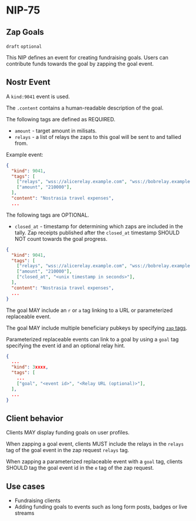 NIP-75
======

Zap Goals
---------

`draft` `optional`

This NIP defines an event for creating fundraising goals. Users can contribute funds towards the goal by zapping the goal event.

## Nostr Event

A `kind:9041` event is used.

The `.content` contains a human-readable description of the goal.

The following tags are defined as REQUIRED.

- `amount` - target amount in milisats.
- `relays` - a list of relays the zaps to this goal will be sent to and tallied from.

Example event:

```json
{
  "kind": 9041,
  "tags": [
    ["relays", "wss://alicerelay.example.com", "wss://bobrelay.example.com", ...],
    ["amount", "210000"],
  ],
  "content": "Nostrasia travel expenses",
  ...
```

The following tags are OPTIONAL.

- `closed_at` - timestamp for determining which zaps are included in the tally. Zap receipts published after the `closed_at` timestamp SHOULD NOT count towards the goal progress.

```json
{
  "kind": 9041,
  "tags": [
    ["relays", "wss://alicerelay.example.com", "wss://bobrelay.example.com", ...],
    ["amount", "210000"],
    ["closed_at", "<unix timestamp in seconds>"],
  ],
  "content": "Nostrasia travel expenses",
  ...
}
```

The goal MAY include an `r` or `a` tag linking to a URL or parameterized replaceable event.

The goal MAY include multiple beneficiary pubkeys by specifying [`zap` tags](57.md#appendix-g-zap-tag-on-other-events).

Parameterized replaceable events can link to a goal by using a `goal` tag specifying the event id and an optional relay hint.

```json
{
  ...
  "kind": 3xxxx,
  "tags": [
    ...
    ["goal", "<event id>", "<Relay URL (optional)>"],
  ],
  ...
}
```

## Client behavior

Clients MAY display funding goals on user profiles.

When zapping a goal event, clients MUST include the relays in the `relays` tag of the goal event in the zap request `relays` tag.

When zapping a parameterized replaceable event with a `goal` tag, clients SHOULD tag the goal event id in the `e` tag of the zap request.

## Use cases

- Fundraising clients
- Adding funding goals to events such as long form posts, badges or live streams
